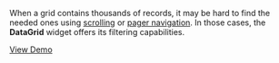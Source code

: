 When a grid contains thousands of records, it may be hard to find the needed ones using [scrolling](/concepts/05%20Widgets/DataGrid/015%20Data%20Navigation/30%20Scrolling/010%20Scrolling.md '/Documentation/Guide/Widgets/DataGrid/Data_Navigation/#Scrolling') or [pager navigation](/concepts/05%20Widgets/DataGrid/015%20Data%20Navigation/20%20Pager%20Navigation.md '/Documentation/Guide/Widgets/DataGrid/Data_Navigation/#Pager_Navigation'). In those cases, the **DataGrid** widget offers its filtering capabilities.

<a href="http://js.devexpress.com/Demos/WidgetsGallery/#demo/datagridgridfilteringandsortingfiltering/" class="button orange small fix-width-155" style="margin-right: 20px;" target="_blank">View Demo</a>
